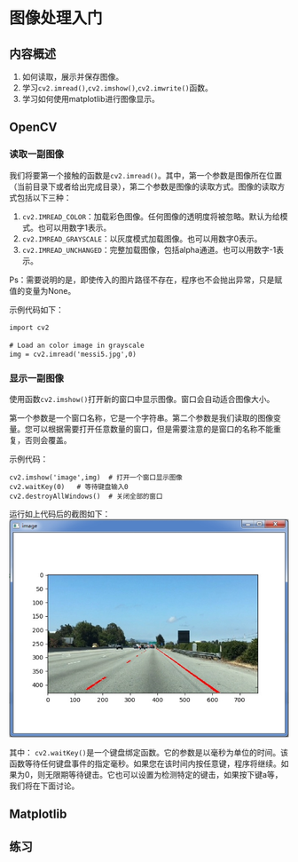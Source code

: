 # 图像处理入门

## 内容概述

1. 如何读取，展示并保存图像。
2. 学习`cv2.imread()`,`cv2.imshow()`,`cv2.imwrite()`函数。
3. 学习如何使用matplotlib进行图像显示。


## OpenCV
### 读取一副图像

我们将要第一个接触的函数是`cv2.imread()`。其中，第一个参数是图像所在位置（当前目录下或者给出完成目录），第二个参数是图像的读取方式。图像的读取方式包括以下三种：

1. `cv2.IMREAD_COLOR`：加载彩色图像。任何图像的透明度将被忽略。默认为给模式。也可以用数字1表示。
2. `cv2.IMREAD_GRAYSCALE`：以灰度模式加载图像。也可以用数字0表示。
3. `cv2.IMREAD_UNCHANGED`：完整加载图像，包括alpha通道。也可以用数字-1表示。

Ps：需要说明的是，即使传入的图片路径不存在，程序也不会抛出异常，只是赋值的变量为None。

示例代码如下：
```
import cv2

# Load an color image in grayscale
img = cv2.imread('messi5.jpg',0)
```

### 显示一副图像
使用函数`cv2.imshow()`打开新的窗口中显示图像。窗口会自动适合图像大小。

第一个参数是一个窗口名称，它是一个字符串。第二个参数是我们读取的图像变量。您可以根据需要打开任意数量的窗口，但是需要注意的是窗口的名称不能重复，否则会覆盖。

示例代码：
```
cv2.imshow('image',img)  # 打开一个窗口显示图像
cv2.waitKey(0)   # 等待键盘输入0
cv2.destroyAllWindows()  # 关闭全部的窗口
```

运行如上代码后的截图如下：
![显示一副图像](/assets/7.jpg)

其中：
`cv2.waitKey()`是一个键盘绑定函数。它的参数是以毫秒为单位的时间。该函数等待任何键盘事件的指定毫秒。如果您在该时间内按任意键，程序将继续。如果为0，则无限期等待键击。它也可以设置为检测特定的键击，如果按下键a等，我们将在下面讨论。


## Matplotlib




## 练习


